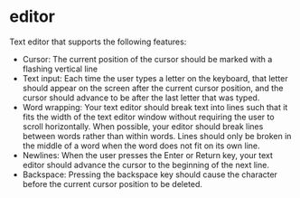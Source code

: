 # editor

Text editor that supports the following features: 
- Cursor: The current position of the cursor should be marked with a flashing vertical line
- Text input: Each time the user types a letter on the keyboard, that letter should appear on the screen after the current cursor position, and the cursor should advance to be after the last letter that was typed.
- Word wrapping: Your text editor should break text into lines such that it fits the width of the text editor window without requiring the user to scroll horizontally. When possible, your editor should break lines between words rather than within words. Lines should only be broken in the middle of a word when the word does not fit on its own line.
- Newlines: When the user presses the Enter or Return key, your text editor should advance the cursor to the beginning of the next line.
- Backspace: Pressing the backspace key should cause the character before the current cursor position to be deleted.
